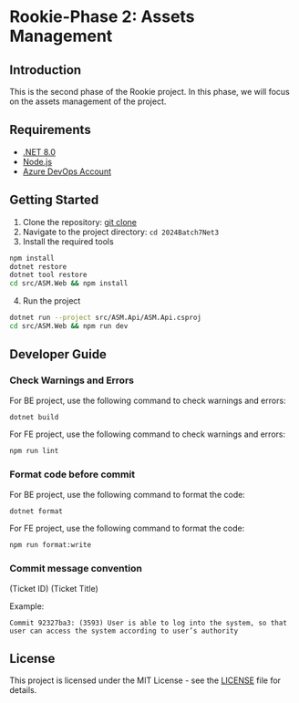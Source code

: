 # Rookie-Phase 2: Assets Management

## Introduction

This is the second phase of the Rookie project. In this phase, we will focus on the assets management of the project.

## Requirements

- [.NET 8.0](https://dotnet.microsoft.com/download/dotnet/8.0)
- [Node.js](https://nodejs.org/en/)
- [Azure DevOps Account](https://dev.azure.com/)

## Getting Started

1. Clone the repository: [git clone](https://rookies2021group2team1@dev.azure.com/rookies2021group2team1/2024Batch7Net3/_git/2024Batch7Net3)
2. Navigate to the project directory: `cd 2024Batch7Net3`
3. Install the required tools

```bash
npm install
dotnet restore
dotnet tool restore
cd src/ASM.Web && npm install
```

4. Run the project

```bash
dotnet run --project src/ASM.Api/ASM.Api.csproj
cd src/ASM.Web && npm run dev
```

## Developer Guide

### Check Warnings and Errors

For BE project, use the following command to check warnings and errors:

```bash
dotnet build
```

For FE project, use the following command to check warnings and errors:

```bash
npm run lint
```

### Format code before commit

For BE project, use the following command to format the code:

```bash
dotnet format
```

For FE project, use the following command to format the code:

```bash
npm run format:write
```

### Commit message convention

(Ticket ID) (Ticket Title)

Example:

`Commit 92327ba3: (3593) User is able to log into the system, so that user can access the system according to user’s authority`

## License

This project is licensed under the MIT License - see the [LICENSE](LICENSE) file for details.
